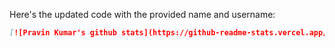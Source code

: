 Here's the updated code with the provided name and username:

```markdown
[![Pravin Kumar's github stats](https://github-readme-stats.vercel.app/api?username=Pravino24&theme=dark)](https://github.com/Pravino24/github-readme-stats)
```
